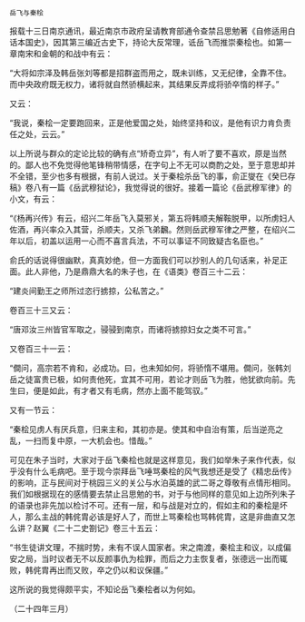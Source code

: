     岳飞与秦桧 

   报载十三日南京通讯，最近南京市政府呈请教育部通令查禁吕思勉著《自修适用白话本国史》，因其第三编近古史下，持论大反常理，诋岳飞而推崇秦桧也。如第一章南宋和金朝的和战中有云：

   “大将如宗泽及韩岳张刘等都是招群盗而用之，既未训练，又无纪律，全靠不住。而中央政府既无权力，诸将就自然骄横起来，其结果反弄成将骄卒惰的样子。”

   又云：

   “我说，秦桧一定要跑回来，正是他爱国之处，始终坚持和议，是他有识力肯负责任之处，云云。”

   以上所说与群众的定论比较的确有点“矫奇立异”，有人听了要不喜欢，原是当然的。鄙人也不免觉得他笔锋稍带情感，在字句上不无可以商酌之处，至于意思却并不全错，至少也多有根据，有前人说过。关于秦桧杀岳飞的事，俞正燮在《癸巳存稿》卷八有一篇《岳武穆狱论》，我觉得说的很好。接着一篇论《岳武穆军律》的小文，有云：

   “《杨再兴传》有云，绍兴二年岳飞入莫邪关，第五将韩顺夫解鞍脱甲，以所虏妇人佐酒，再兴率众入其营，杀顺夫，又杀飞弟飜。然则岳武穆军律之严整，在绍兴二年以后，初盖以运用一心而不喜言兵法，不可以事证不同致疑古名臣也。”

   俞氏的话说得很幽默，真真妙绝，但一方面我们可以抄别人的几句话来，补足正面。此人非他，乃是鼎鼎大名的朱子也，在《语类》卷百三十二云：

   “建炎间勤王之师所过恣行掳掠，公私苦之。”

   卷百三十三又云：

   “唐邓汝三州皆官军取之，骎骎到南京，而诸将掳掠妇女之类不可言。”

   又卷百三十一云：

   “僴问，高宗若不肯和，必成功。曰，也未知如何，将骄惰不堪用。僴问，张韩刘岳之徒富贵已极，如何责他死，宜其不可用，若论才则岳飞为胜，他犹欲向前。先生曰，便是如此，有才者又有毛病，然亦上面不能驾驭。”

   又有一节云：

   “秦桧见虏人有厌兵意，归来主和，其初亦是。使其和中自治有策，后当逆亮之乱，一扫而复中原，一大机会也。惜哉。”

   可见在朱子当时，大家对于岳飞秦桧也就是这样意见，我们如举朱子来作代表，似乎没有什么毛病吧。至于现今崇拜岳飞唾骂秦桧的风气我想还是受了《精忠岳传》的影响，正与民间对于桃园三义的关公与水泊英雄的武二哥之尊敬有点情形相同。我们如根据现在的感情要去禁止吕思勉的书，对于与他同样的意见如上边所列朱子的语录也非先加以检讨不可。还有一层，和与战是对立的，假如主和的秦桧是坏人，那么主战的韩侂胄必该是好人了，而世上骂秦桧也骂韩侂胄，这是非曲直又怎么讲？赵翼《二十二史劄记》卷三十五云：

   “书生徒讲文理，不揣时势，未有不误人国家者。宋之南渡，秦桧主和议，以成偏安之局，当时议者无不以反颜事仇为桧罪，而后之力主恢复者，张德远一出而辄败，韩侂胄再出而又败，卒之仍以和议保疆。”

   这所说的我觉得颇平实，不知论岳飞秦桧者以为何如。

   （二十四年三月）

